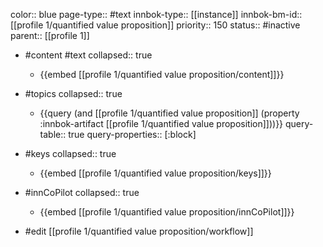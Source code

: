 color:: blue
page-type:: #text
innbok-type:: [[instance]]
innbok-bm-id:: [[profile 1/quantified value proposition]]
priority:: 150
status:: #inactive
parent:: [[profile 1]]

- #content #text
  collapsed:: true
	- {{embed [[profile 1/quantified value proposition/content]]}}
- #topics
   collapsed:: true
    - {{query (and [[profile 1/quantified value proposition]] (property :innbok-artifact [[profile 1/quantified value proposition]]))}}
      query-table:: true
      query-properties:: [:block]
- #keys
  collapsed:: true
	- {{embed [[profile 1/quantified value proposition/keys]]}}
- #innCoPilot
   collapsed:: true
	 - {{embed [[profile 1/quantified value proposition/innCoPilot]]}}

- #edit [[profile 1/quantified value proposition/workflow]]

